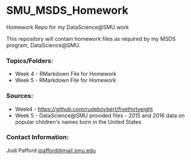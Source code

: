 # SMU_MSDS_Homework
Homework Repo for my DataScience@SMU work

This repository will contain homework files as required by my MSDS program, DataScience@SMU.

### Topics/Folders:

- Week 4 - RMarkdown File for Homework
- Week 5 - RMarkdown File for Homework


### Sources:

- Week4 - https://github.com/rudeboybert/fivethirtyeight
- Week 5 - DataScience@SMU provided files - 2015 and 2016 data on popular children's names born in the United States

### Contact Information:
Jodi Pafford
jpafford@mail.smu.edu
